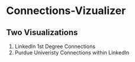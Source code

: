 # Connections-Vizualizer
## Two Visualizations
1. LinkedIn 1st Degree Connections
2. Purdue Univeristy Connections within LinkedIn
